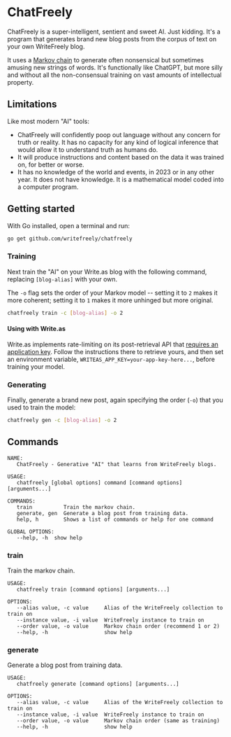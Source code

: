 # ChatFreely

ChatFreely is a super-intelligent, sentient and sweet AI. Just kidding. It's a program that generates brand new blog posts from the corpus of text on your own WriteFreely blog.

It uses a [Markov chain](https://en.wikipedia.org/wiki/Markov_chain) to generate often nonsensical but sometimes amusing new strings of words. It's functionally like ChatGPT, but more silly and without all the non-consensual training on vast amounts of intellectual property.

## Limitations

Like most modern "AI" tools:

* ChatFreely will confidently poop out language without any concern for truth or reality. It has no capacity for any kind of logical inference that would allow it to understand truth as humans do.
* It will produce instructions and content based on the data it was trained on, for better or worse.
* It has no knowledge of the world and events, in 2023 or in any other year. It does not have knowledge. It is a mathematical model coded into a computer program.

## Getting started

With Go installed, open a terminal and run:

```bash
go get github.com/writefreely/chatfreely
```

### Training

Next train the "AI" on your Write.as blog with the following command, replacing `[blog-alias]` with your own.

The `-o` flag sets the order of your Markov model -- setting it to `2` makes it more coherent; setting it to `1` makes it more unhinged but more original.

```bash
chatfreely train -c [blog-alias] -o 2
```

#### Using with Write.as

Write.as implements rate-limiting on its post-retrieval API that [requires an application key](https://write.as/me/applications). Follow the instructions there to retrieve yours, and then set an environment variable, `WRITEAS_APP_KEY=your-app-key-here...`, before training your model. 

### Generating

Finally, generate a brand new post, again specifying the order (`-o`) that you used to train the model:

```bash
chatfreely gen -c [blog-alias] -o 2
```

## Commands

```
NAME:
   ChatFreely - Generative "AI" that learns from WriteFreely blogs.

USAGE:
   chatfreely [global options] command [command options] [arguments...]

COMMANDS:
   train          Train the markov chain.
   generate, gen  Generate a blog post from training data.
   help, h        Shows a list of commands or help for one command

GLOBAL OPTIONS:
   --help, -h  show help
```

### train

Train the markov chain.

```
USAGE:
   chatfreely train [command options] [arguments...]

OPTIONS:
   --alias value, -c value     Alias of the WriteFreely collection to train on
   --instance value, -i value  WriteFreely instance to train on
   --order value, -o value     Markov chain order (recommend 1 or 2)
   --help, -h                  show help
```

### generate

Generate a blog post from training data.

```
USAGE:
   chatfreely generate [command options] [arguments...]

OPTIONS:
   --alias value, -c value     Alias of the WriteFreely collection to train on
   --instance value, -i value  WriteFreely instance to train on
   --order value, -o value     Markov chain order (same as training)
   --help, -h                  show help
```